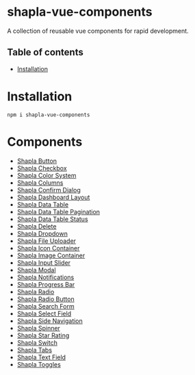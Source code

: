 # shapla-vue-components
A collection of reusable vue components for rapid development.

## Table of contents

- [Installation](#installation)

# Installation

```
npm i shapla-vue-components
```

# Components

* [Shapla Button](/components/shapla-button/README.md)
* [Shapla Checkbox](/components/shapla-checkbox/README.md)
* [Shapla Color System](/components/shapla-color-system/README.md)
* [Shapla Columns](/components/shapla-columns/README.md)
* [Shapla Confirm Dialog](/components/shapla-confirm-dialog/README.md)
* [Shapla Dashboard Layout](/components/shapla-dashboard-layout/README.md)
* [Shapla Data Table](/components/shapla-data-table/README.md)
* [Shapla Data Table Pagination](/components/shapla-data-table-pagination/README.md)
* [Shapla Data Table Status](/components/shapla-data-table-status/README.md)
* [Shapla Delete](/components/shapla-delete/README.md)
* [Shapla Dropdown](/components/shapla-dropdown/README.md)
* [Shapla File Uploader](/components/shapla-file-uploader/README.md)
* [Shapla Icon Container](/components/shapla-icon-container/README.md)
* [Shapla Image Container](/components/shapla-image-container/README.md)
* [Shapla Input Slider](/components/shapla-input-slider/README.md)
* [Shapla Modal](/components/shapla-modal/README.md)
* [Shapla Notifications](/components/shapla-notifications/README.md)
* [Shapla Progress Bar](/components/shapla-progress-bar/README.md)
* [Shapla Radio](/components/shapla-radio/README.md)
* [Shapla Radio Button](/components/shapla-radio-button/README.md)
* [Shapla Search Form](/components/shapla-search-form/README.md)
* [Shapla Select Field](/components/shapla-select-field/README.md)
* [Shapla Side Navigation](/components/shapla-side-navigation/README.md)
* [Shapla Spinner](/components/shapla-spinner/README.md)
* [Shapla Star Rating](/components/shapla-star-rating/README.md)
* [Shapla Switch](/components/shapla-switch/README.md)
* [Shapla Tabs](/components/shapla-tabs/README.md)
* [Shapla Text Field](/components/shapla-text-field/README.md)
* [Shapla Toggles](/components/shapla-toggles/README.md)
